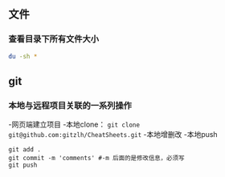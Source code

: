 ## 文件
### 查看目录下所有文件大小
```bash
du -sh *
```
## git

### 本地与远程项目关联的一系列操作
-网页端建立项目
-本地clone：
```git clone git@github.com:gitzlh/CheatSheets.git```
-本地增删改
-本地push
```
git add .
git commit -m 'comments' #-m 后面的是修改信息，必须写
git push
```
